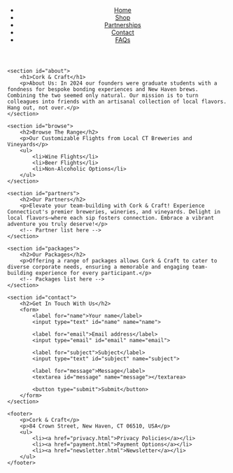 <!DOCTYPE html>
<html lang="en">
<head>
    <meta charset="UTF-8">
    <meta name="viewport" content="width=device-width, initial-scale=1.0">
    <title>Cork & Craft</title>
    <!-- Link to your CSS file -->
    <link rel="stylesheet" href="style.css">
</head>
<body>
    <header>
        <nav>
            <ul>
                <li><a href="index.html">Home</a></li>
                <li><a href="shop.html">Shop</a></li>
                <li><a href="partnerships.html">Partnerships</a></li>
                <li><a href="contact.html">Contact</a></li>
                <li><a href="faqs.html">FAQs</a></li>
            </ul>
        </nav>
    </header>

    <section id="about">
        <h1>Cork & Craft</h1>
        <p>About Us: In 2024 our founders were graduate students with a fondness for bespoke bonding experiences and New Haven brews. Combining the two seemed only natural. Our mission is to turn colleagues into friends with an artisanal collection of local flavors. Hang out, not over.</p>
    </section>

    <section id="browse">
        <h2>Browse The Range</h2>
        <p>Our Customizable Flights from Local CT Breweries and Vineyards</p>
        <ul>
            <li>Wine Flights</li>
            <li>Beer Flights</li>
            <li>Non-Alcoholic Options</li>
        </ul>
    </section>

    <section id="partners">
        <h2>Our Partners</h2>
        <p>Elevate your team-building with Cork & Craft! Experience Connecticut's premier breweries, wineries, and vineyards. Delight in local flavors—where each sip fosters connection. Embrace a vibrant adventure you truly deserve!</p>
        <!-- Partner list here -->
    </section>

    <section id="packages">
        <h2>Our Packages</h2>
        <p>Offering a range of packages allows Cork & Craft to cater to diverse corporate needs, ensuring a memorable and engaging team-building experience for every participant.</p>
        <!-- Packages list here -->
    </section>

    <section id="contact">
        <h2>Get In Touch With Us</h2>
        <form>
            <label for="name">Your name</label>
            <input type="text" id="name" name="name">

            <label for="email">Email address</label>
            <input type="email" id="email" name="email">

            <label for="subject">Subject</label>
            <input type="text" id="subject" name="subject">

            <label for="message">Message</label>
            <textarea id="message" name="message"></textarea>

            <button type="submit">Submit</button>
        </form>
    </section>

    <footer>
        <p>Cork & Craft</p>
        <p>84 Crown Street, New Haven, CT 06510, USA</p>
        <ul>
            <li><a href="privacy.html">Privacy Policies</a></li>
            <li><a href="payment.html">Payment Options</a></li>
            <li><a href="newsletter.html">Newsletter</a></li>
        </ul>
    </footer>

</body>
</html>
